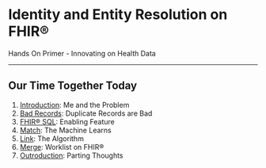 <!-- .slide: data-background="#111d30" -->

# Identity and Entity Resolution on FHIR® <!-- .element: class="r-fit-text" -->

Hands On Primer - Innovating on Health Data <!-- .element: class="r-fit-text" -->

---
<!-- .slide: data-background="#111d30" -->

## Our Time Together Today

1. [Introduction](#/02_intro): Me and the Problem
2. [Bad Records](#/03_badrecords): Duplicate Records are Bad
3. [FHIR® SQL](#/04_fhirsql): Enabling Feature
4. [Match](#/05_match): The Machine Learns
5. [Link](#/06_link): The Algorithm
6. [Merge](#/07_merge): Worklist on FHIR®
7. [Outroduction](#/08_outro): Parting Thoughts
